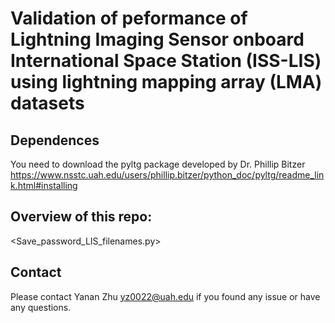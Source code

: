 # Validation of  peformance of Lightning Imaging Sensor onboard International Space Station (ISS-LIS) using lightning mapping array (LMA) datasets


## Dependences
You need to download the pyltg package developed by Dr. Phillip Bitzer 
<https://www.nsstc.uah.edu/users/phillip.bitzer/python_doc/pyltg/readme_link.html#installing>

## Overview of this repo:
<Save_password_LIS_filenames.py>


## Contact
Please contact Yanan Zhu <yz0022@uah.edu> if you found any issue or have any questions. 